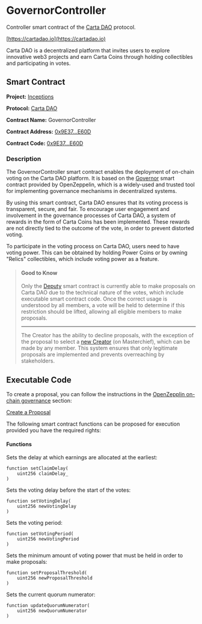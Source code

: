 # GovernorController

Controller smart contract of the [Carta DAO](https://cartadao.io) protocol.

[https://cartadao.io](https://cartadao.io)

Carta DAO is a decentralized platform that invites users to explore innovative web3 projects and earn Carta Coins through holding collectibles and participating in votes.

## Smart Contract

**Project:** [Inceptions](https://cartadao.io/inceptions)

**Protocol:** [Carta DAO](https://cartadao.io)

**Contract Name:** GovernorController

**Contract Address:** [0x9E37...E60D](https://polygonscan.com/address/0x9E377D9498F62e7c9A6ffbdE43D63318733CE60D)

**Contract Code:** [0x9E37...E60D](https://polygonscan.com/address/0x9E377D9498F62e7c9A6ffbdE43D63318733CE60D#code)

### Description
The GovernorController smart contract enables the deployment of on-chain voting on the Carta DAO platform. It is based on the [Governor](https://docs.openzeppelin.com/contracts/4.x/api/governance) smart contract provided by OpenZeppelin, which is a widely-used and trusted tool for implementing governance mechanisms in decentralized systems.

By using this smart contract, Carta DAO ensures that its voting process is transparent, secure, and fair. To encourage user engagement and involvement in the governance processes of Carta DAO, a system of rewards in the form of Carta Coins has been implemented. These rewards are not directly tied to the outcome of the vote, in order to prevent distorted voting.

To participate in the voting process on Carta DAO, users need to have voting power. This can be obtained by holding Power Coins or by owning "Relics" collectibles, which include voting power as a feature.

> #### Good to Know
> Only the [Deputy](todo) smart contract is currently able to make proposals on Carta DAO due to the technical nature of the votes, which include executable smart contract code. Once the correct usage is understood by all members, a vote will be held to determine if this restriction should be lifted, allowing all eligible members to make proposals.
> ***
> The Creator has the ability to decline proposals, with the exception of the proposal to select a [new Creator](todo) (on Masterchief), which can be made by any member. This system ensures that only legitimate proposals are implemented and prevents overreaching by stakeholders.


## Executable Code

To create a proposal, you can follow the instructions in the [OpenZepplin on-chain governance](https://docs.openzeppelin.com/contracts/4.x/governance) section:

[Create a Proposal](https://docs.openzeppelin.com/contracts/4.x/governance#create_a_proposal)

The following smart contract functions can be proposed for execution provided you have the required rights:

#### Functions

Sets the delay at which earnings are allocated at the earliest:

	function setClaimDelay(
        uint256 claimDelay_
    )

Sets the voting delay before the start of the votes:

	function setVotingDelay(
        uint256 newVotingDelay
    )

Sets the voting period:

	function setVotingPeriod(
        uint256 newVotingPeriod
    )

Sets the minimum amount of voting power that must be held in order to make proposals:

	function setProposalThreshold(
        uint256 newProposalThreshold
    )

Sets the current quorum numerator:

	function updateQuorumNumerator(
        uint256 newQuorumNumerator
    )
